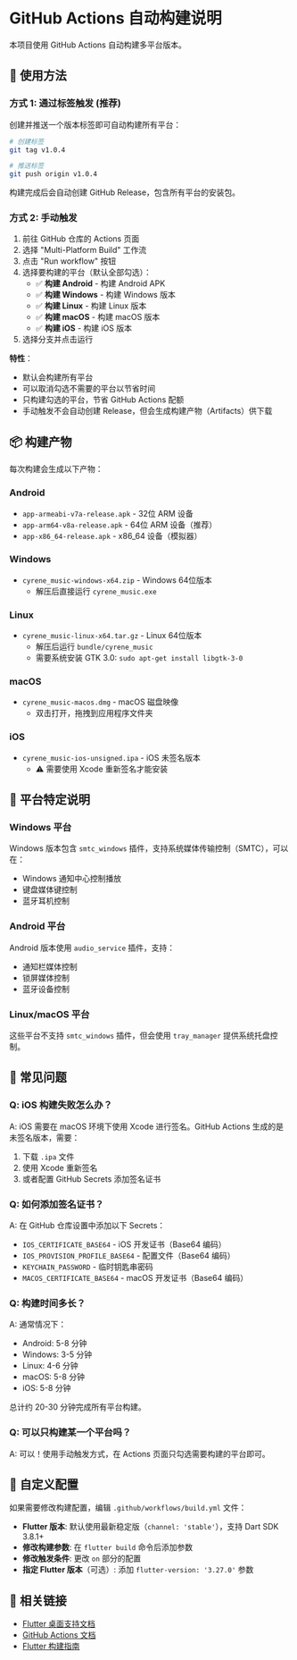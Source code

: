 # GitHub Actions 自动构建说明

本项目使用 GitHub Actions 自动构建多平台版本。

## 🚀 使用方法

### 方式 1: 通过标签触发 (推荐)

创建并推送一个版本标签即可自动构建所有平台：

```bash
# 创建标签
git tag v1.0.4

# 推送标签
git push origin v1.0.4
```

构建完成后会自动创建 GitHub Release，包含所有平台的安装包。

### 方式 2: 手动触发

1. 前往 GitHub 仓库的 Actions 页面
2. 选择 "Multi-Platform Build" 工作流
3. 点击 "Run workflow" 按钮
4. 选择要构建的平台（默认全部勾选）：
   - ✅ **构建 Android** - 构建 Android APK
   - ✅ **构建 Windows** - 构建 Windows 版本
   - ✅ **构建 Linux** - 构建 Linux 版本
   - ✅ **构建 macOS** - 构建 macOS 版本
   - ✅ **构建 iOS** - 构建 iOS 版本
5. 选择分支并点击运行

**特性**：
- 默认会构建所有平台
- 可以取消勾选不需要的平台以节省时间
- 只构建勾选的平台，节省 GitHub Actions 配额
- 手动触发不会自动创建 Release，但会生成构建产物（Artifacts）供下载

## 📦 构建产物

每次构建会生成以下产物：

### Android
- `app-armeabi-v7a-release.apk` - 32位 ARM 设备
- `app-arm64-v8a-release.apk` - 64位 ARM 设备（推荐）
- `app-x86_64-release.apk` - x86_64 设备（模拟器）

### Windows
- `cyrene_music-windows-x64.zip` - Windows 64位版本
  - 解压后直接运行 `cyrene_music.exe`

### Linux
- `cyrene_music-linux-x64.tar.gz` - Linux 64位版本
  - 解压后运行 `bundle/cyrene_music`
  - 需要系统安装 GTK 3.0: `sudo apt-get install libgtk-3-0`

### macOS
- `cyrene_music-macos.dmg` - macOS 磁盘映像
  - 双击打开，拖拽到应用程序文件夹

### iOS
- `cyrene_music-ios-unsigned.ipa` - iOS 未签名版本
  - ⚠️ 需要使用 Xcode 重新签名才能安装

## 🔧 平台特定说明

### Windows 平台
Windows 版本包含 `smtc_windows` 插件，支持系统媒体传输控制（SMTC），可以在：
- Windows 通知中心控制播放
- 键盘媒体键控制
- 蓝牙耳机控制

### Android 平台
Android 版本使用 `audio_service` 插件，支持：
- 通知栏媒体控制
- 锁屏媒体控制
- 蓝牙设备控制

### Linux/macOS 平台
这些平台不支持 `smtc_windows` 插件，但会使用 `tray_manager` 提供系统托盘控制。

## 🐛 常见问题

### Q: iOS 构建失败怎么办？
A: iOS 需要在 macOS 环境下使用 Xcode 进行签名。GitHub Actions 生成的是未签名版本，需要：
1. 下载 `.ipa` 文件
2. 使用 Xcode 重新签名
3. 或者配置 GitHub Secrets 添加签名证书

### Q: 如何添加签名证书？
A: 在 GitHub 仓库设置中添加以下 Secrets：
- `IOS_CERTIFICATE_BASE64` - iOS 开发证书（Base64 编码）
- `IOS_PROVISION_PROFILE_BASE64` - 配置文件（Base64 编码）
- `KEYCHAIN_PASSWORD` - 临时钥匙串密码
- `MACOS_CERTIFICATE_BASE64` - macOS 开发证书（Base64 编码）

### Q: 构建时间多长？
A: 通常情况下：
- Android: 5-8 分钟
- Windows: 3-5 分钟
- Linux: 4-6 分钟
- macOS: 5-8 分钟
- iOS: 5-8 分钟

总计约 20-30 分钟完成所有平台构建。

### Q: 可以只构建某一个平台吗？
A: 可以！使用手动触发方式，在 Actions 页面只勾选需要构建的平台即可。

## 📝 自定义配置

如果需要修改构建配置，编辑 `.github/workflows/build.yml` 文件：

- **Flutter 版本**: 默认使用最新稳定版（`channel: 'stable'`），支持 Dart SDK 3.8.1+
- **修改构建参数**: 在 `flutter build` 命令后添加参数
- **修改触发条件**: 更改 `on` 部分的配置
- **指定 Flutter 版本**（可选）: 添加 `flutter-version: '3.27.0'` 参数

## 🔗 相关链接

- [Flutter 桌面支持文档](https://docs.flutter.dev/desktop)
- [GitHub Actions 文档](https://docs.github.com/en/actions)
- [Flutter 构建指南](https://docs.flutter.dev/deployment)

